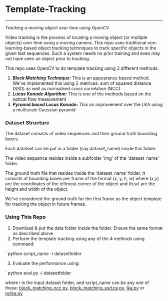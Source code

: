 # Template-Tracking #
- - - - 
*Tracking a moving object over time using OpenCV*

Video tracking is the process of locating a moving object (or multiple objects) over time using a moving camera. This repo uses traditional non-learning-based object tracking techniques to track specific objects in the given test sequences. Such a system needs no prior training and even may not have seen an object prior to tracking.

This repo uses OpenCV to do template tracking using 3 different methods:

1. ***Block Matching Technique:*** This is an appearance based method. We've implemented this using 2 metrices: sum of squared distance (SSD) as well as normalised cross correlation (NCC)
2. ***Lucas Kanade Algorithm:*** This is one of the methods based on the optical flow measurement
3. ***Pyramid based Lucas Kanade:*** This an improvement over the LKA using a multiscale Gaussian pyramid

### Dataset Structure ###
The dataset consists of video sequences and their ground truth bounding boxes.

Each datatset can be put in a folder (say dataset_name) inside this folder.

The video sequence resides inside a subfolder 'img' of the 'dataset_name' folder.

The ground truth file that resides inside the 'dataset_name' folder. It consists of bounding boxes per frame of the format (x, y, h, w) where (x,y) are the coordinates of the leftmost corner of the object and (h,w) are the height and width of the object.

We've considered the ground truth for the first frame as the object template for tracking the object in future frames.

### Using This Repo ###
1. Download & put the data folder inside the folder. Ensure the same format as described above
2. Perform the template tracking using any of the 4 methods using command:

` python script_name -i datasetfolder

3. Evaluate the performance using:

` python eval.py -i datasetfolder

where i is the input dataset folder, and script_name can be any one of these: [block_matching_ncc.py](https://github.com/abdur75648/Template-Tracking/blob/main/block_matching_ncc.py), [block_matching_ssd.py.py](https://github.com/abdur75648/Template-Tracking/blob/main/block_matching_ssd.py), [lka.py](https://github.com/abdur75648/Template-Tracking/blob/main/lka.py) or [pylka.py](https://github.com/abdur75648/Template-Tracking/blob/main/pylka.py)
